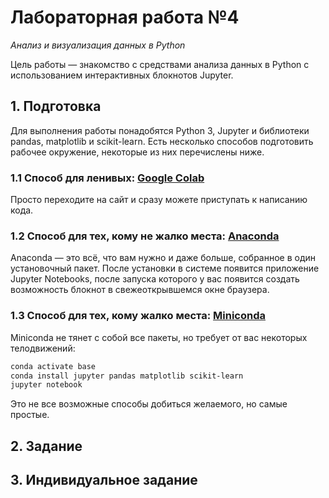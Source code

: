 # Лабораторная работа №4
_Анализ и визуализация данных в Python_

Цель работы — знакомство с средствами анализа данных в Python с использованием интерактивных блокнотов Jupyter.

## 1. Подготовка
Для выполнения работы понадобятся Python 3, Jupyter и библиотеки pandas, matplotlib и scikit-learn. Есть несколько способов подготовить рабочее окружение, некоторые из них перечислены ниже.

### 1.1 Способ для ленивых: [Google Colab](https://colab.research.google.com)
Просто переходите на сайт и сразу можете приступать к написанию кода.

### 1.2 Способ для тех, кому не жалко места: [Anaconda](https://www.anaconda.com/products/individual#Downloads)
Anaconda — это всё, что вам нужно и даже больше, собранное в один  установочный пакет. После установки в системе появится приложение Jupyter Notebooks, после запуска которого у вас появится создать возможность блокнот в свежеоткрывшемся окне браузера.

### 1.3 Способ для тех, кому жалко места: [Miniconda](https://docs.conda.io/en/latest/miniconda.html)
Miniconda не тянет с собой все пакеты, но требует от вас некоторых телодвижений:
```bash
conda activate base
conda install jupyter pandas matplotlib scikit-learn
jupyter notebook
```

Это не все возможные способы добиться желаемого, но самые простые.

## 2. Задание

## 3. Индивидуальное задание
